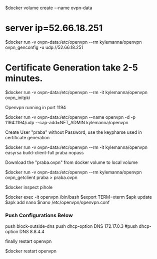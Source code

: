 $docker volume create --name ovpn-data
# server ip=52.66.18.251
$docker run -v ovpn-data:/etc/openvpn --rm kylemanna/openvpn ovpn_genconfig -u udp://52.66.18.251
# Certificate Generation take 2-5 minutes.
$docker run -v ovpn-data:/etc/openvpn --rm -it kylemanna/openvpn ovpn_initpki

Openvpn running in port 1194

$docker run -v ovpn-data:/etc/openvpn --name openvpn -d -p 1194:1194/udp --cap-add=NET_ADMIN kylemanna/openvpn

Create User "praba" without Password, use the keypharse used in certificate generation

$docker run -v ovpn-data:/etc/openvpn --rm -it kylemanna/openvpn easyrsa build-client-full praba nopass

Download the "praba.ovpn" from docker volume to local volume

$docker run -v ovpn-data:/etc/openvpn --rm kylemanna/openvpn ovpn_getclient praba > praba.ovpn

$docker inspect pihole

$docker exec -it openvpn /bin/bash
$export TERM=xterm
$apk update 
$apk add nano 
$nano /etc/openvpn/openvpn.conf
### Push Configurations Below
push block-outside-dns
push dhcp-option DNS 172.17.0.3
#push dhcp-option DNS 8.8.4.4


finally restart openvpn

$docker restart openvpn
